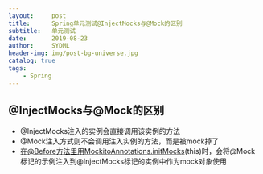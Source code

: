```yaml
---
layout:     post
title:      Spring单元测试@InjectMocks与@Mock的区别
subtitle:   单元测试
date:       2019-08-23
author:     SYDML
header-img: img/post-bg-universe.jpg
catalog: true
tags:
    - Spring
---
```


## @InjectMocks与@Mock的区别
* @InjectMocks注入的实例会直接调用该实例的方法
* @Mock注入方式则不会调用注入实例的方法，而是被mock掉了
* 在@Before方法里用MockitoAnnotations.initMocks(this)时，会将@Mock标记的示例注入到@InjectMocks标记的实例中作为mock对象使用
